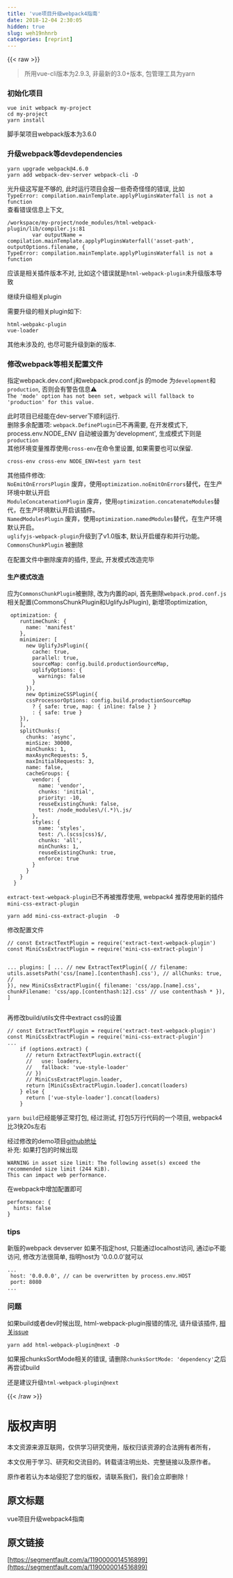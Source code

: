 ```yaml
---
title: 'vue项目升级webpack4指南' 
date: 2018-12-04 2:30:05
hidden: true
slug: weh19nhnrb
categories: [reprint]
---
```


{{< raw >}}

                    
<blockquote>所用vue-cli版本为2.9.3, 非最新的3.0+版本, 包管理工具为yarn</blockquote>
<h3>初始化项目</h3>
<pre><code>vue init webpack my-project
cd my-project
yarn install</code></pre>
<p>脚手架项目webpack版本为3.6.0</p>
<h3>升级webpack等devdependencies</h3>
<pre><code>yarn upgrade webpack@4.6.0
yarn add webpack-dev-server webpack-cli -D</code></pre>
<p>光升级这写是不够的, 此时运行项目会报一些奇奇怪怪的错误, 比如<br><code>TypeError: compilation.mainTemplate.applyPluginsWaterfall is not a function</code><br>查看错误信息上下文,</p>
<pre><code>/workspace/my-project/node_modules/html-webpack-plugin/lib/compiler.js:81
        var outputName = compilation.mainTemplate.applyPluginsWaterfall('asset-path', outputOptions.filename, {
TypeError: compilation.mainTemplate.applyPluginsWaterfall is not a function</code></pre>
<p>应该是相关插件版本不对, 比如这个错误就是<code>html-webpack-plugin</code>未升级版本导致</p>
<p>继续升级相关plugin</p>
<p>需要升级的相关plugin如下:</p>
<pre><code>html-webpakc-plugin
vue-loader</code></pre>
<p>其他未涉及的, 也尽可能升级到新的版本.</p>
<h3>修改webpack等相关配置文件</h3>
<p>指定webpack.dev.conf.j和webpack.prod.conf.js 的mode 为<code>development</code>和<code>production</code>, 否则会有警告信息⚠️<br><code>The 'mode' option has not been set, webpack will fallback to 'production' for this value.</code></p>
<p>此时项目已经能在dev-server下顺利运行.<br>删除多余配置项: <code>webpack.DefinePlugin</code>已不再需要, 在开发模式下, process.env.NODE_ENV 自动被设置为'development', 生成模式下则是<code>production</code><br>其他环境变量推荐使用<code>cross-env</code>在命令里设置, 如果需要也可以保留.</p>
<pre><code>cross-env cross-env NODE_ENV=test yarn test</code></pre>
<p>其他插件修改:<br><code>NoEmitOnErrorsPlugin</code> 废弃，使用<code>optimization.noEmitOnErrors</code>替代，在生产环境中默认开启<br><code>ModuleConcatenationPlugin</code> 废弃，使用<code>optimization.concatenateModules</code>替代，在生产环境默认开启该插件。<br><code>NamedModulesPlugin</code> 废弃，使用<code>optimization.namedModules</code>替代，在生产环境默认开启。<br><code>uglifyjs-webpack-plugin</code>升级到了v1.0版本, 默认开启缓存和并行功能。<br><code>CommonsChunkPlugin</code> 被删除</p>
<p>在配置文件中删除废弃的插件, 至此, 开发模式改造完毕</p>
<h4>生产模式改造</h4>
<p>应为<code>CommonsChunkPlugin</code>被删除, 改为内置的api, 首先删除<code>webpack.prod.conf.js</code>相关配置(CommonsChunkPlugin和UglifyJsPlugin), 新增项optimization,</p>
<pre><code> optimization: {
    runtimeChunk: {
      name: 'manifest'
    },
    minimizer: [
      new UglifyJsPlugin({
        cache: true,
        parallel: true,
        sourceMap: config.build.productionSourceMap,
        uglifyOptions: {
          warnings: false
        }
      }),
      new OptimizeCSSPlugin({
      cssProcessorOptions: config.build.productionSourceMap
        ? { safe: true, map: { inline: false } }
        : { safe: true }
    }),
    ],
    splitChunks:{
      chunks: 'async',
      minSize: 30000,
      minChunks: 1,
      maxAsyncRequests: 5,
      maxInitialRequests: 3,
      name: false,
      cacheGroups: {
        vendor: {
          name: 'vendor',
          chunks: 'initial',
          priority: -10,
          reuseExistingChunk: false,
          test: /node_modules\/(.*)\.js/
        },
        styles: {
          name: 'styles',
          test: /\.(scss|css)$/,
          chunks: 'all',
          minChunks: 1,
          reuseExistingChunk: true,
          enforce: true
        }
      }
    }
  }</code></pre>
<p><code>extract-text-webpack-plugin</code>已不再被推荐使用, webpack4 推荐使用新的插件<code>mini-css-extract-plugin</code></p>
<pre><code>yarn add mini-css-extract-plugin  -D</code></pre>
<p>修改配置文件</p>
<pre><code>// const ExtractTextPlugin = require('extract-text-webpack-plugin')
const MiniCssExtractPlugin = require('mini-css-extract-plugin')

...
plugins: [
    ...
    // new ExtractTextPlugin({
    //   filename: utils.assetsPath('css/[name].[contenthash].css'),
    //   allChunks: true,
    // }),
    new MiniCssExtractPlugin({
      filename: 'css/app.[name].css',
      chunkFilename: 'css/app.[contenthash:12].css'  // use contenthash *
    }),
]</code></pre>
<p>再修改build/utils文件中extract css的设置</p>
<pre><code>// const ExtractTextPlugin = require('extract-text-webpack-plugin')
const MiniCssExtractPlugin = require('mini-css-extract-plugin')
...
    if (options.extract) {
      // return ExtractTextPlugin.extract({
      //   use: loaders,
      //   fallback: 'vue-style-loader'
      // })
      // MiniCssExtractPlugin.loader,
      return [MiniCssExtractPlugin.loader].concat(loaders)
    } else {
      return ['vue-style-loader'].concat(loaders)
    }</code></pre>
<p><code>yarn build</code>已经能够正常打包, 经过测试, 打包5万行代码的一个项目, webpack4比3快20s左右</p>
<p>经过修改的demo项目<a href="https://github.com/Youzhigang/vue-webpack4-demo" rel="nofollow noreferrer">github地址</a><br>补充: 如果打包的时候出现</p>
<pre><code>WARNING in asset size limit: The following asset(s) exceed the recommended size limit (244 KiB).
This can impact web performance.</code></pre>
<p>在webpack中增加配置即可</p>
<pre><code>performance: {
  hints: false
}</code></pre>
<h3>tips</h3>
<p>新版的webpack devserver 如果不指定host, 只能通过localhost访问, 通过ip不能访问, 修改方法很简单, 指明host为 '0.0.0.0'就可以</p>
<pre><code>...
 host: '0.0.0.0', // can be overwritten by process.env.HOST
 port: 8080
...
</code></pre>
<h3>问题</h3>
<p>如果build或者dev时候出现, html-webpack-plugin报错的情况, 请升级该插件, <a href="https://github.com/jantimon/html-webpack-plugin/issues/991" rel="nofollow noreferrer">相关issue</a></p>
<pre><code>yarn add html-webpack-plugin@next -D</code></pre>
<p>如果报chunksSortMode相关的错误, 请删除<code>chunksSortMode: 'dependency'</code>之后再尝试build</p>
<p>还是建议升级<code>html-webpack-plugin@next</code></p>

                
{{< /raw >}}

# 版权声明
本文资源来源互联网，仅供学习研究使用，版权归该资源的合法拥有者所有，

本文仅用于学习、研究和交流目的。转载请注明出处、完整链接以及原作者。

原作者若认为本站侵犯了您的版权，请联系我们，我们会立即删除！

## 原文标题
vue项目升级webpack4指南

## 原文链接
[https://segmentfault.com/a/1190000014516899](https://segmentfault.com/a/1190000014516899)


